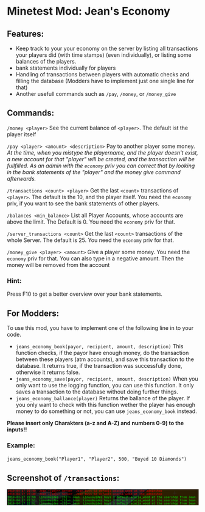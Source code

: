 # Minetest Mod: Jean's Economy

## Features:
- Keep track to your your economy on the server by listing all transactions your players did (with time stamps) (even individually), or listing some balances of the players.
- bank statements individually for players
- Handling of transactions between players with automatic checks and filling the database (Modders have to implement just one single line for that)
- Another usefull commands such as `/pay`, `/money`, or `/money_give`

## Commands:
`/money <player>` See the current balance of `<player>`. The default ist the player itself

`/pay <player> <amount> <description>` Pay to another player some money. *At the time, when you mistype the playername, and the player doesn't exist, a new account for that "player" will be created, and the transaction will be fullfilled. As an admin with the `economy` priv you can correct that by looking in the bank statements of the "player" and the money give command afterwards.*

`/transactions <count> <player>` Get the last `<count>` transactions of `<player>`. The default is the 10, and the player itself. You need the `economy` priv, if you want to see the bank statements of other players.

`/balances <min_balance>` List all Player Accounts, whose accounts are above the limit. The Default is 0. You need the `economy` priv for that.

`/server_transactions <count>` Get the last `<count>` transactions of the whole Server. The default is 25. You need the `economy` priv for that.

`/money_give <player> <amount>` Give a player some money. You need the `economy` priv for that. You can also type in a negative amount. Then the money will be removed from the account

### Hint:
Press F10 to get a better overview over your bank statements.

## For Modders:
To use this mod, you have to implement one of the following line in to your code.
- `jeans_economy_book(payor, recipient, amount, description)` This function checks, if the payor have enough money, do the transaction between these players (atm accounts), and save this transaction to the database. It returns true, if the transaction was successfully done, otherwise it returns false.
- `jeans_economy_save(payor, recipient, amount, description)` When you only want to use the logging function, you can use this function. It only saves a transaction to the database without doing further things.
- `jeans_economy_ballance(player)` Returns the ballance of the player. If you only want to check with this function wether the player has enough money to do something or not, you can use `jeans_economy_book` instead.

**Please insert only Charakters (a-z and A-Z) and numbers 0-9) to the inputs!!**

### Example:
`jeans_economy_book("Player1", "Player2", 500, "Buyed 10 Diamonds")`

## Screenshot of `/transactions`:
![Bild](screenshot.png)

